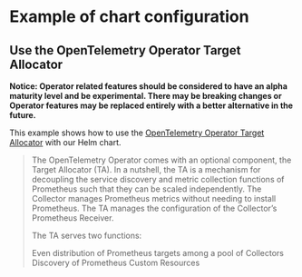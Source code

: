# Example of chart configuration

## Use the OpenTelemetry Operator Target Allocator

**Notice: Operator related features should be considered to have an alpha maturity level and be experimental. There may be breaking changes or Operator features may be replaced entirely with a better alternative in the future.**

This example shows how to use the [OpenTelemetry Operator Target Allocator](https://opentelemetry.io/docs/kubernetes/operator/target-allocator/) with our Helm chart.

> The OpenTelemetry Operator comes with an optional component, the Target Allocator (TA). In a nutshell, the TA is a mechanism for decoupling the service discovery and metric collection functions of Prometheus such that they can be scaled independently. The Collector manages Prometheus metrics without needing to install Prometheus. The TA manages the configuration of the Collector’s Prometheus Receiver.
>
> The TA serves two functions:
>
> Even distribution of Prometheus targets among a pool of Collectors
> Discovery of Prometheus Custom Resources
